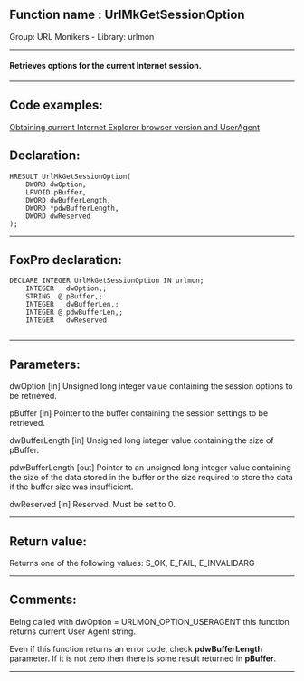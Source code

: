 
## Function name : UrlMkGetSessionOption
Group: URL Monikers - Library: urlmon    
***  


#### Retrieves options for the current Internet session.
***  


## Code examples:
[Obtaining current Internet Explorer browser version and UserAgent](../../samples/sample_142.md)  

## Declaration:
```foxpro  
HRESULT UrlMkGetSessionOption(
	DWORD dwOption,
	LPVOID pBuffer,
	DWORD dwBufferLength,
	DWORD *pdwBufferLength,
	DWORD dwReserved
);  
```  
***  


## FoxPro declaration:
```foxpro  
DECLARE INTEGER UrlMkGetSessionOption IN urlmon;
	INTEGER   dwOption,;
	STRING  @ pBuffer,;
	INTEGER   dwBufferLen,;
	INTEGER @ pdwBufferLen,;
	INTEGER   dwReserved
  
```  
***  


## Parameters:
dwOption
[in] Unsigned long integer value containing the session options to be retrieved.

pBuffer
[in] Pointer to the buffer containing the session settings to be retrieved. 

dwBufferLength
[in] Unsigned long integer value containing the size of pBuffer. 

pdwBufferLength
[out] Pointer to an unsigned long integer value containing the size of the data stored in the buffer or the size required to store the data if the buffer size was insufficient. 

dwReserved
[in] Reserved. Must be set to 0.
  
***  


## Return value:
Returns one of the following values: S_OK, E_FAIL, E_INVALIDARG  
***  


## Comments:
Being called with dwOption = URLMON_OPTION_USERAGENT this function returns current User Agent string.  
  
Even if this function returns an error code, check <Strong>pdwBufferLength</Strong> parameter. If it is not zero then there is some result returned in <Strong>pBuffer</Strong>.  
  
***  

